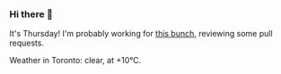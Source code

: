 ### Hi there :wave:

It's Thursday! I'm probably working for [this bunch](https://github.com/kohofinancial), reviewing some pull requests.

Weather in Toronto: clear, at +10°C.
